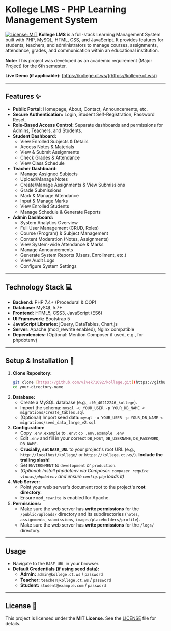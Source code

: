 # Kollege LMS - PHP Learning Management System

[![License: MIT](https://img.shields.io/badge/License-MIT-yellow.svg)](https://opensource.org/licenses/MIT) **Kollege LMS** is a full-stack Learning Management System built with PHP, MySQL, HTML, CSS, and JavaScript. It provides features for students, teachers, and administrators to manage courses, assignments, attendance, grades, and communication within an educational institution.

**Note:** This project was developed as an academic requirement (Major Project) for the 6th semester.

**Live Demo (if applicable):** [https://kollege.ct.ws/](https://kollege.ct.ws/)

---

## Features ✨

* **Public Portal:** Homepage, About, Contact, Announcements, etc.
* **Secure Authentication:** Login, Student Self-Registration, Password Reset.
* **Role-Based Access Control:** Separate dashboards and permissions for Admins, Teachers, and Students.
* **Student Dashboard:**
    * View Enrolled Subjects & Details
    * Access Notes & Materials
    * View & Submit Assignments
    * Check Grades & Attendance
    * View Class Schedule
* **Teacher Dashboard:**
    * Manage Assigned Subjects
    * Upload/Manage Notes
    * Create/Manage Assignments & View Submissions
    * Grade Submissions
    * Mark & Manage Attendance
    * Input & Manage Marks
    * View Enrolled Students
    * Manage Schedule & Generate Reports
* **Admin Dashboard:**
    * System Analytics Overview
    * Full User Management (CRUD, Roles)
    * Course (Program) & Subject Management
    * Content Moderation (Notes, Assignments)
    * View System-wide Attendance & Marks
    * Manage Announcements
    * Generate System Reports (Users, Enrollment, etc.)
    * View Audit Logs
    * Configure System Settings

---

## Technology Stack 💻

* **Backend:** PHP 7.4+ (Procedural & OOP)
* **Database:** MySQL 5.7+
* **Frontend:** HTML5, CSS3, JavaScript (ES6)
* **UI Framework:** Bootstrap 5
* **JavaScript Libraries:** jQuery, DataTables, Chart.js
* **Server:** Apache (mod_rewrite enabled), Nginx compatible
* **Dependencies:** (Optional: Mention Composer if used, e.g., for phpdotenv)

---

## Setup & Installation 🚀

1.  **Clone Repository:**
    ```bash
    git clone [https://github.com/vivek71092/kollege.git](https://github.com/vivek71092/kollege.git) your-directory-name
    cd your-directory-name
    ```
2.  **Database:**
    * Create a MySQL database (e.g., `if0_40212246_kollege`).
    * Import the schema: `mysql -u YOUR_USER -p YOUR_DB_NAME < migrations/create_tables.sql`
    * (Optional) Import seed data: `mysql -u YOUR_USER -p YOUR_DB_NAME < migrations/seed_data_large_v2.sql`
3.  **Configuration:**
    * Copy `.env.example` to `.env`: `cp .env.example .env`
    * Edit `.env` and fill in your correct `DB_HOST`, `DB_USERNAME`, `DB_PASSWORD`, `DB_NAME`.
    * **Crucially, set `BASE_URL`** to your project's root URL (e.g., `http://localhost/kollege/` or `https://kollege.ct.ws/`). **Include the trailing slash!**
    * Set `ENVIRONMENT` to `development` or `production`.
    * *(Optional: Install phpdotenv via Composer: `composer require vlucas/phpdotenv` and ensure `config.php` loads it)*
4.  **Web Server:**
    * Point your web server's document root to the project's **root directory**.
    * Ensure `mod_rewrite` is enabled for Apache.
5.  **Permissions:**
    * Make sure the web server has **write permissions** for the `/public/uploads/` directory and its subdirectories (`notes`, `assignments`, `submissions`, `images/placeholders/profile`).
    * Make sure the web server has **write permissions** for the `/logs/` directory.

---

## Usage

* Navigate to the `BASE_URL` in your browser.
* **Default Credentials (if using seed data):**
    * **Admin:** `admin@kollege.ct.ws` / `password`
    * **Teacher:** `teacher@kollege.ct.ws` / `password`
    * **Student:** `student@example.com` / `password`

---

## License 📄

This project is licensed under the **MIT License**. See the [LICENSE](LICENSE) file for details.
